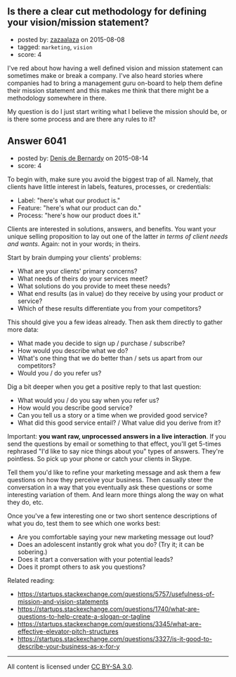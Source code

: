 ## Is there a clear cut methodology for defining your vision/mission statement?

- posted by: [zazaalaza](https://stackexchange.com/users/4672194/zazaalaza) on 2015-08-08
- tagged: `marketing`, `vision`
- score: 4

I've red about how having a well defined vision and mission statement can sometimes make or break a company. I've also heard stories where companies had to bring a management guru on-board to help them define their mission statement and this makes me think that there might be a methodology somewhere in there.

My question is do I just start writing what I believe the mission should be, or is there some process and are there any rules to it?


## Answer 6041

- posted by: [Denis de Bernardy](https://stackexchange.com/users/182468/denis-de-bernardy) on 2015-08-14
- score: 4

To begin with, make sure you avoid the biggest trap of all. Namely, that clients have little interest in labels, features, processes, or credentials:

- Label: "here's what our product is."
- Feature: "here's what our product can do."
- Process: "here's how our product does it."

Clients are interested in solutions, answers, and benefits. You want your unique selling proposition to lay out one of the latter *in terms of client needs and wants*. Again: not in your words; in theirs.

Start by brain dumping your clients' problems:

- What are your clients' primary concerns?
- What needs of theirs do your services meet?
- What solutions do you provide to meet these needs?
- What end results (as in value) do they receive by using your product or service?
- Which of these results differentiate you from your competitors?

This should give you a few ideas already. Then ask them directly to gather more data:

- What made you decide to sign up / purchase / subscribe?
- How would you describe what we do?
- What's one thing that we do better than / sets us apart from our competitors?
- Would you / do you refer us?

Dig a bit deeper when you get a positive reply to that last question:

- What would you / do you say when you refer us?
- How would you describe good service?
- Can you tell us a story or a time when we provided good service?
- What did this good service entail? / What value did you derive from it?

Important: **you want raw, unprocessed answers in a live interaction**. If you send the questions by email or something to that effect, you'll get 5-times rephrased "I'd like to say nice things about you" types of answers. They're pointless. So pick up your phone or catch your clients in Skype.

Tell them you'd like to refine your marketing message and ask them a few questions on how they perceive your business. Then casually steer the conversation in a way that you eventually ask these questions or some interesting variation of them. And learn more things along the way on what they do, etc.

Once you've a few interesting one or two short sentence descriptions of what you do, test them to see which one works best:

- Are you comfortable saying your new marketing message out loud?
- Does an adolescent instantly grok what you do? (Try it; it can be sobering.)
- Does it start a conversation with your potential leads?
- Does it prompt others to ask you questions?

Related reading:

- https://startups.stackexchange.com/questions/5757/usefulness-of-mission-and-vision-statements
- https://startups.stackexchange.com/questions/1740/what-are-questions-to-help-create-a-slogan-or-tagline
- https://startups.stackexchange.com/questions/3345/what-are-effective-elevator-pitch-structures
- https://startups.stackexchange.com/questions/3327/is-it-good-to-describe-your-business-as-x-for-y



---

All content is licensed under [CC BY-SA 3.0](https://creativecommons.org/licenses/by-sa/3.0/).
